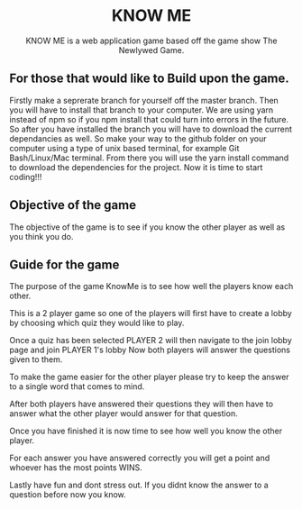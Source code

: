 <h1 align="center"> 
  KNOW ME
</h1>

<p align="center">
  KNOW ME is a web application game based off the game show The Newlywed Game.
</p>

## **For those that would like to Build upon the game.**

Firstly make a seprerate branch for yourself off the master branch. Then you will have to install that branch to your computer. We are using yarn instead of npm so if you npm install that could turn into errors in the future. So after you have installed the branch you will have to download the current dependancies as well. So make your way to the github folder on your computer using a type of unix based terminal, for example Git Bash/Linux/Mac terminal. From there you will use the yarn install command to download the dependencies for the project. Now it is time to start coding!!!

## **Objective of the game**

The objective of the game is to see if you know the other player as well as you think you do.

## **Guide for the game**

The purpose of the game KnowMe is to see how well the players know each other.

This is a 2 player game so one of the players will first have to create a lobby by choosing which quiz they would like to play.

Once a quiz has been selected PLAYER 2 will then navigate to the join lobby page and join PLAYER 1's lobby
Now both players will answer the questions given to them.

To make the game easier for the other player please try to keep the answer to a single word that comes to mind.

After both players have answered their questions they will then have to answer what the other player would answer for that question.

Once you have finished it is now time to see how well you know the other player.

For each answer you have answered correctly you will get a point and whoever has the most points WINS.

Lastly have fun and dont stress out. If you didnt know the answer to a question before now you know.

